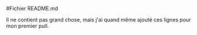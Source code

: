 #Fichier README.md

Il ne contient pas grand chose, mais j'ai quand même ajouté ces lignes pour mon premier pull.
